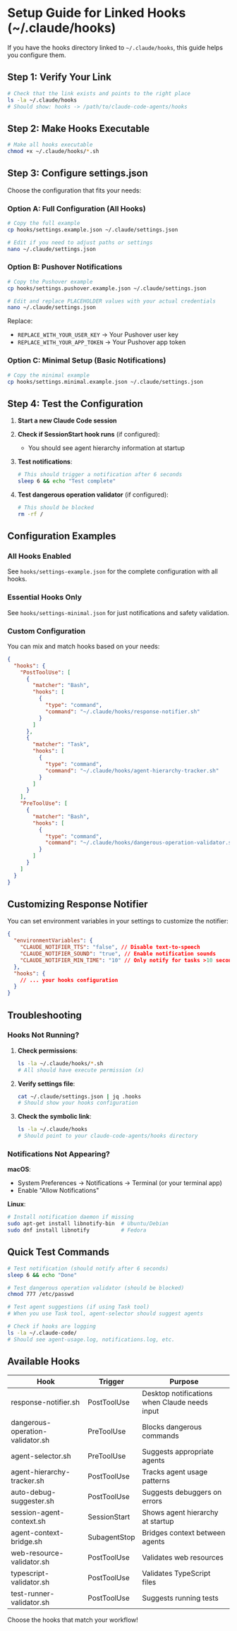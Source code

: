 # Setup Guide for Linked Hooks (~/.claude/hooks)

If you have the hooks directory linked to `~/.claude/hooks`, this guide helps you configure them.

## Step 1: Verify Your Link

```bash
# Check that the link exists and points to the right place
ls -la ~/.claude/hooks
# Should show: hooks -> /path/to/claude-code-agents/hooks
```

## Step 2: Make Hooks Executable

```bash
# Make all hooks executable
chmod +x ~/.claude/hooks/*.sh
```

## Step 3: Configure settings.json

Choose the configuration that fits your needs:

### Option A: Full Configuration (All Hooks)

```bash
# Copy the full example
cp hooks/settings.example.json ~/.claude/settings.json

# Edit if you need to adjust paths or settings
nano ~/.claude/settings.json
```

### Option B: Pushover Notifications

```bash
# Copy the Pushover example
cp hooks/settings.pushover.example.json ~/.claude/settings.json

# Edit and replace PLACEHOLDER values with your actual credentials
nano ~/.claude/settings.json
```

Replace:

- `REPLACE_WITH_YOUR_USER_KEY` → Your Pushover user key
- `REPLACE_WITH_YOUR_APP_TOKEN` → Your Pushover app token

### Option C: Minimal Setup (Basic Notifications)

```bash
# Copy the minimal example
cp hooks/settings.minimal.example.json ~/.claude/settings.json
```

## Step 4: Test the Configuration

1. **Start a new Claude Code session**

2. **Check if SessionStart hook runs** (if configured):

   - You should see agent hierarchy information at startup

3. **Test notifications**:

   ```bash
   # This should trigger a notification after 6 seconds
   sleep 6 && echo "Test complete"
   ```

4. **Test dangerous operation validator** (if configured):
   ```bash
   # This should be blocked
   rm -rf /
   ```

## Configuration Examples

### All Hooks Enabled

See `hooks/settings-example.json` for the complete configuration with all hooks.

### Essential Hooks Only

See `hooks/settings-minimal.json` for just notifications and safety validation.

### Custom Configuration

You can mix and match hooks based on your needs:

```json
{
  "hooks": {
    "PostToolUse": [
      {
        "matcher": "Bash",
        "hooks": [
          {
            "type": "command",
            "command": "~/.claude/hooks/response-notifier.sh"
          }
        ]
      },
      {
        "matcher": "Task",
        "hooks": [
          {
            "type": "command",
            "command": "~/.claude/hooks/agent-hierarchy-tracker.sh"
          }
        ]
      }
    ],
    "PreToolUse": [
      {
        "matcher": "Bash",
        "hooks": [
          {
            "type": "command",
            "command": "~/.claude/hooks/dangerous-operation-validator.sh"
          }
        ]
      }
    ]
  }
}
```

## Customizing Response Notifier

You can set environment variables in your settings to customize the notifier:

```json
{
  "environmentVariables": {
    "CLAUDE_NOTIFIER_TTS": "false", // Disable text-to-speech
    "CLAUDE_NOTIFIER_SOUND": "true", // Enable notification sounds
    "CLAUDE_NOTIFIER_MIN_TIME": "10" // Only notify for tasks >10 seconds
  },
  "hooks": {
    // ... your hooks configuration
  }
}
```

## Troubleshooting

### Hooks Not Running?

1. **Check permissions**:

   ```bash
   ls -la ~/.claude/hooks/*.sh
   # All should have execute permission (x)
   ```

2. **Verify settings file**:

   ```bash
   cat ~/.claude/settings.json | jq .hooks
   # Should show your hooks configuration
   ```

3. **Check the symbolic link**:
   ```bash
   ls -la ~/.claude/hooks
   # Should point to your claude-code-agents/hooks directory
   ```

### Notifications Not Appearing?

**macOS**:

- System Preferences → Notifications → Terminal (or your terminal app)
- Enable "Allow Notifications"

**Linux**:

```bash
# Install notification daemon if missing
sudo apt-get install libnotify-bin  # Ubuntu/Debian
sudo dnf install libnotify          # Fedora
```

## Quick Test Commands

```bash
# Test notification (should notify after 6 seconds)
sleep 6 && echo "Done"

# Test dangerous operation validator (should be blocked)
chmod 777 /etc/passwd

# Test agent suggestions (if using Task tool)
# When you use Task tool, agent-selector should suggest agents

# Check if hooks are logging
ls -la ~/.claude-code/
# Should see agent-usage.log, notifications.log, etc.
```

## Available Hooks

| Hook                             | Trigger      | Purpose                                       |
| -------------------------------- | ------------ | --------------------------------------------- |
| response-notifier.sh             | PostToolUse  | Desktop notifications when Claude needs input |
| dangerous-operation-validator.sh | PreToolUse   | Blocks dangerous commands                     |
| agent-selector.sh                | PreToolUse   | Suggests appropriate agents                   |
| agent-hierarchy-tracker.sh       | PostToolUse  | Tracks agent usage patterns                   |
| auto-debug-suggester.sh          | PostToolUse  | Suggests debuggers on errors                  |
| session-agent-context.sh         | SessionStart | Shows agent hierarchy at startup              |
| agent-context-bridge.sh          | SubagentStop | Bridges context between agents                |
| web-resource-validator.sh        | PostToolUse  | Validates web resources                       |
| typescript-validator.sh          | PostToolUse  | Validates TypeScript files                    |
| test-runner-validator.sh         | PostToolUse  | Suggests running tests                        |

Choose the hooks that match your workflow!
